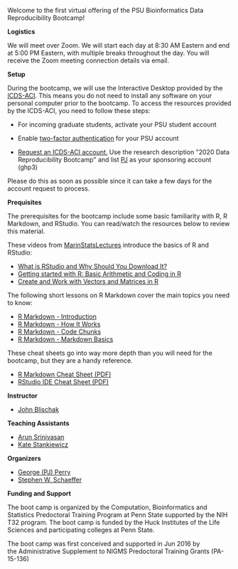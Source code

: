 Welcome to the first virtual offering of the PSU Bioinformatics Data
Reproducibility Bootcamp!

**Logistics**

We will meet over Zoom. We will start each day at 8:30 AM Eastern and end at
5:00 PM Eastern, with multiple breaks throughout the day. You will receive the
Zoom meeting connection details via email.

**Setup**

During the bootcamp, we will use the Interactive Desktop provided by
the [ICDS-ACI][]. This means you do not need to install any software on
your personal computer prior to the bootcamp. To access the resources
provided by the ICDS-ACI, you need to follow these steps:

[icds-aci]: https://www.icds.psu.edu/

* For incoming graduate students, activate your PSU student account

* Enable [two-factor authentication][2fa] for your PSU account

    [2fa]: https://accounts.psu.edu/2fa

* [Request an ICDS-ACI account.][icds-aci-account] Use the research description
  "2020 Data Reproducibility Bootcamp" and list [PJ][pj] as your sponsoring
  account (ghp3)

[icds-aci-account]: https://accounts.aci.ics.psu.edu/

Please do this as soon as possible since it can take a few days for the account
request to process.

**Prequisites**

The prerequisites for the bootcamp include some basic familiarity with R, R
Markdown, and RStudio. You can read/watch the resources below to review this
material.

These videos from [MarinStatsLectures][] introduce the basics of R and RStudio:

[MarinStatsLectures]: https://www.youtube.com/user/marinstatlectures

* [What is RStudio and Why Should You Download It?](https://youtu.be/riONFzJdXcs)
* [Getting started with R: Basic Arithmetic and Coding in R](https://youtu.be/UYclmg1_KLk)
* [Create and Work with Vectors and Matrices in R](https://youtu.be/2TcPAZOyV0U)

The following short lessons on R Markdown cover the main topics you need to
know:

* [R Markdown - Introduction](https://rmarkdown.rstudio.com/lesson-1.html)
* [R Markdown - How It Works](https://rmarkdown.rstudio.com/lesson-2.html)
* [R Markdown - Code Chunks](https://rmarkdown.rstudio.com/lesson-3.html)
* [R Markdown - Markdown Basics](https://rmarkdown.rstudio.com/lesson-8.html)

These cheat sheets go into way more depth than you will need for the bootcamp,
but they are a handy reference.

* [R Markdown Cheat Sheet (PDF)](https://rstudio.com/wp-content/uploads/2016/03/rmarkdown-cheatsheet-2.0.pdf)
* [RStudio IDE Cheat Sheet (PDF)](https://raw.githubusercontent.com/rstudio/cheatsheets/master/rstudio-ide.pdf)

**Instructor**

* [John Blischak][john]

[john]: https://jdblischak.com/

**Teaching Assistants**

* [Arun Srinivasan][arun]
* [Kate Stankiewicz][kate]

[arun]: https://science.psu.edu/index.php/stat/people/uus91
[kate]: https://science.psu.edu/bio/people/khs18

**Organizers**

* [George (PJ) Perry][pj]
* [Stephen W. Schaeffer][steve]

[pj]: https://science.psu.edu/bio/people/ghp3
[steve]: https://science.psu.edu/bio/people/sws4

**Funding and Support**

The boot camp is organized by the Computation, Bioinformatics and Statistics Predoctoral Training Program at Penn State supported by the NIH T32 program. The boot camp is funded by the Huck Institutes of the Life Sciences and participating colleges at Penn State.

The boot camp was first conceived and supported in Jun 2016 by the Administrative Supplement to NIGMS Predoctoral Training Grants (PA-15-136)

